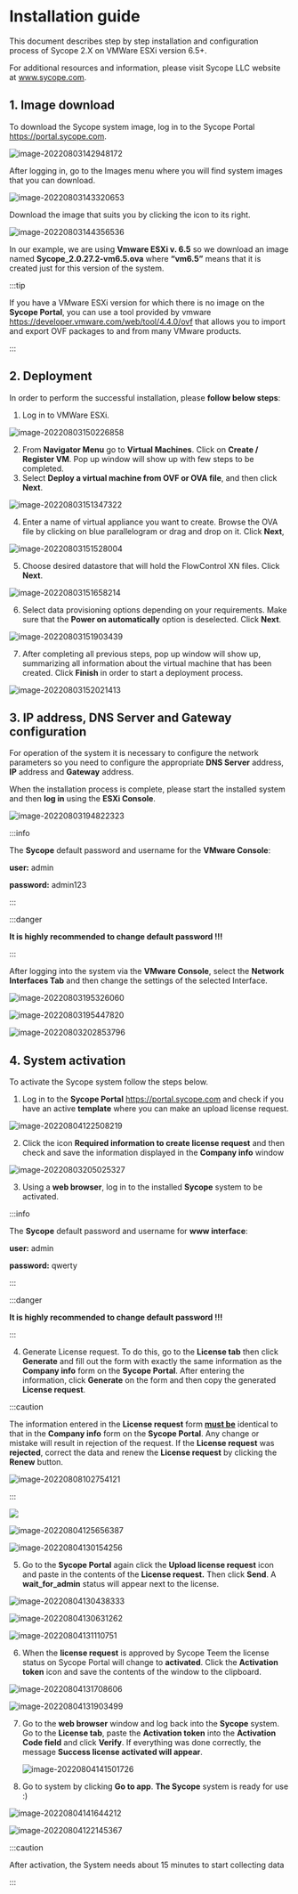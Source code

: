 # Installation guide



This document describes step by step installation and configuration process of Sycope 2.X on VMWare ESXi version 6.5+.	

For additional resources and information, please visit Sycope LLC website at www.sycope.com.

## 1. Image download

To download the Sycope system image, log in to the Sycope Portal https://portal.sycope.com. 

![image-20220803142948172](assets_inst_g/image-20220803142948172.png)



After logging in, go to the Images menu where you will find system images that you can download.

![image-20220803143320653](assets_inst_g/image-20220803143320653.png)

Download the image that suits you by clicking the icon to its right.

![image-20220803144356536](assets_inst_g/image-20220803144356536.png)

In our example, we are using **Vmware ESXi v. 6.5** so we download an image named **Sycope_2.0.27.2-vm6.5.ova** where **“vm6.5”** means that it is created just for this version of the system.

:::tip

If you have a VMware ESXi version for which there is no image on the **Sycope Portal**, you can use a tool provided by vmware https://developer.vmware.com/web/tool/4.4.0/ovf that allows you to import and export OVF packages to and from many VMware products.

:::

## 2. Deployment

In order to perform the successful installation, please **follow below steps**:

1.  Log in to VMWare ESXi.

![image-20220803150226858](assets_inst_g/image-20220803150226858.png)

2. From **Navigator Menu** go to **Virtual Machines**. Click on **Create / Register VM**. Pop up window will show up with few steps to be completed.
3. Select **Deploy a virtual machine from OVF or OVA file**, and then click **Next**.

![image-20220803151347322](assets_inst_g/image-20220803151347322.png)

4. Enter a name of virtual appliance you want to create. Browse the OVA file by clicking on blue parallelogram or drag and drop on it. Click **Next**,

![image-20220803151528004](assets_inst_g/image-20220803151528004.png)

5. Choose desired datastore that will hold the FlowControl XN files. Click **Next**.

![image-20220803151658214](assets_inst_g/image-20220803151658214.png)



6. Select data provisioning options depending on your requirements. Make sure that the **Power on automatically** option is deselected. Click **Next**.

![image-20220803151903439](assets_inst_g/image-20220803151903439.png)



7. After completing all previous steps, pop up window will show up, summarizing all information about the virtual machine that has been created. Click **Finish** in order to start a deployment process.

![image-20220803152021413](assets_inst_g/image-20220803152021413.png)



##  3. IP address, DNS Server and Gateway  configuration

For operation of the system it is necessary to configure the network parameters so you need to configure the appropriate **DNS Server** address,  **IP** address and **Gateway** address.

When the installation process is complete, please start the installed system and then **log in** using the **ESXi Console**.

![image-20220803194822323](assets_inst_g/image-20220803194822323.png)

:::info

The **Sycope** default password and username for the **VMware Console**:

**user:** admin

**password:** admin123

:::

:::danger

**It is highly recommended to change default password !!!**

:::

After logging into the system via the **VMware Console**, select the **Network Interfaces Tab** and then change the settings of the selected Interface.

![image-20220803195326060](assets_inst_g/image-20220803195326060.png)

![image-20220803195447820](assets_inst_g/image-20220803195447820.png)

![image-20220803202853796](assets_inst_g/image-20220803202853796.png)





## 4. System activation

To activate the Sycope system follow the steps below.

1. Log in to the **Sycope Portal** https://portal.sycope.com  and check if you have an active **template** where you can make an upload license request.

![image-20220804122508219](assets_inst_g/image-20220804122508219.png)

2. Click the icon **Required information to create license request** and then check and save the information displayed in the **Company info** window

![image-20220803205025327](assets_inst_g/image-20220803205025327.png)

3. Using a **web browser**, log in to the installed **Sycope** system to be activated.

:::info

The **Sycope** default password and username for **www interface**:

**user:** admin

**password:** qwerty

:::

:::danger

**It is highly recommended to change default password !!!**

:::

4. Generate License request. To do this, go to the **License tab** then click **Generate** and fill out the form with exactly the same information as the **Company info** form on the **Sycope Portal**. After entering the information, click **Generate** on the form and then copy the generated **License request**.

:::caution

The information entered in the **License request** form **<u>must be</u>** identical to that in the **Company info** form on the **Sycope Portal**. Any change or mistake will result in rejection of the request. If the **License request** was **rejected**, correct the data and renew the **License request** by clicking the **Renew** button.





![image-20220808102754121](assets/image-20220808102754121.png)

:::



![](assets_inst_g/image-20220803204235897.png)

![image-20220804125656387](assets_inst_g/image-20220804125656387.png)



![image-20220804130154256](assets_inst_g/image-20220804130154256.png)

5. Go to the **Sycope Portal** again click the **Upload license request** icon and paste in the contents of the **License request.** Then click **Send**. A **wait_for_admin** status will appear next to the license. 



![image-20220804130438333](assets_inst_g/image-20220804130438333.png)

![image-20220804130631262](assets_inst_g/image-20220804130631262.png)

![image-20220804131110751](assets_inst_g/image-20220804131110751.png)





6. When the **license request** is approved by Sycope Teem the license status on Sycope Portal will change to **activated**. Click the **Activation token** icon and save the contents of the window to the clipboard.



![image-20220804131708606](assets_inst_g/image-20220804131708606.png)



![image-20220804131903499](assets_inst_g/image-20220804131903499.png)





7. Go to the **web browser** window and log back into the **Sycope** system. Go to the **License tab**, paste the **Activation token** into the **Activation Code field** and click **Verify**. If everything was done correctly, the message **Success license activated will appear**.

   

   

   ![image-20220804141501726](assets_inst_g/image-20220804141501726.png)

   

8. Go to system by clicking **Go to app**. **The Sycope** system is ready for use :)

![image-20220804141644212](assets_inst_g/image-20220804141644212.png)



![image-20220804122145367](assets_inst_g/image-20220804122145367.png)



:::caution

After activation, the System needs about 15 minutes to start collecting data

:::

